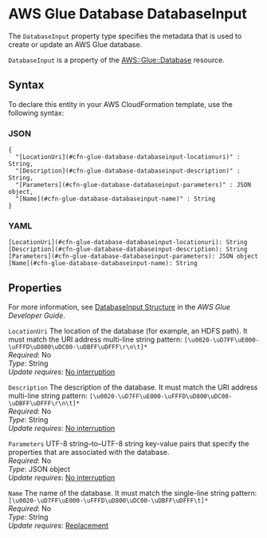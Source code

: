 # AWS Glue Database DatabaseInput<a name="aws-properties-glue-database-databaseinput"></a>

<a name="aws-properties-glue-database-databaseinput-description"></a>The `DatabaseInput` property type specifies the metadata that is used to create or update an AWS Glue database\.

<a name="aws-properties-glue-database-databaseinput-inheritance"></a> `DatabaseInput` is a property of the [AWS::Glue::Database](aws-resource-glue-database.md) resource\.

## Syntax<a name="aws-properties-glue-database-databaseinput-syntax"></a>

To declare this entity in your AWS CloudFormation template, use the following syntax:

### JSON<a name="aws-properties-glue-database-databaseinput-syntax.json"></a>

```
{
  "[LocationUri](#cfn-glue-database-databaseinput-locationuri)" : String,
  "[Description](#cfn-glue-database-databaseinput-description)" : String,
  "[Parameters](#cfn-glue-database-databaseinput-parameters)" : JSON object,
  "[Name](#cfn-glue-database-databaseinput-name)" : String
}
```

### YAML<a name="aws-properties-glue-database-databaseinput-syntax.yaml"></a>

```
[LocationUri](#cfn-glue-database-databaseinput-locationuri): String
[Description](#cfn-glue-database-databaseinput-description): String
[Parameters](#cfn-glue-database-databaseinput-parameters): JSON object
[Name](#cfn-glue-database-databaseinput-name): String
```

## Properties<a name="aws-properties-glue-database-databaseinput-properties"></a>

For more information, see [DatabaseInput Structure](https://docs.aws.amazon.com/glue/latest/dg/aws-glue-api-catalog-databases.html#aws-glue-api-catalog-databases-DatabaseInput) in the *AWS Glue Developer Guide*\.

`LocationUri`  <a name="cfn-glue-database-databaseinput-locationuri"></a>
The location of the database \(for example, an HDFS path\)\. It must match the URI address multi\-line string pattern: `[\u0020-\uD7FF\uE000-\uFFFD\uD800\uDC00-\uDBFF\uDFFF\r\n\t]*`  
 *Required*: No  
 *Type*: String  
 *Update requires*: [No interruption](using-cfn-updating-stacks-update-behaviors.md#update-no-interrupt) 

`Description`  <a name="cfn-glue-database-databaseinput-description"></a>
The description of the database\. It must match the URI address multi\-line string pattern: `[\u0020-\uD7FF\uE000-\uFFFD\uD800\uDC00-\uDBFF\uDFFF\r\n\t]*`  
 *Required*: No  
 *Type*: String  
 *Update requires*: [No interruption](using-cfn-updating-stacks-update-behaviors.md#update-no-interrupt) 

`Parameters`  <a name="cfn-glue-database-databaseinput-parameters"></a>
UTF\-8 string–to–UTF\-8 string key\-value pairs that specify the properties that are associated with the database\.  
 *Required*: No  
 *Type*: JSON object  
 *Update requires*: [No interruption](using-cfn-updating-stacks-update-behaviors.md#update-no-interrupt) 

`Name`  <a name="cfn-glue-database-databaseinput-name"></a>
The name of the database\. It must match the single\-line string pattern: `[\u0020-\uD7FF\uE000-\uFFFD\uD800\uDC00-\uDBFF\uDFFF\t]*`  
 *Required*: No  
 *Type*: String  
 *Update requires*: [Replacement](using-cfn-updating-stacks-update-behaviors.md#update-replacement) 
